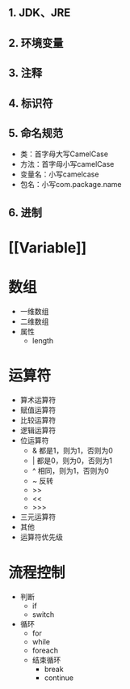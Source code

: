 
## 1. JDK、JRE

## 2. 环境变量

## 3. 注释

## 4. 标识符

## 5. 命名规范

- 类：首字母大写CamelCase
- 方法：首字母小写camelCase
- 变量名：小写camelcase
- 包名：小写com.package.name

## 6. 进制


# [[Variable]]


# 数组

- 一维数组
- 二维数组
- 属性
	- length

# 运算符

- 算术运算符
- 赋值运算符
- 比较运算符
- 逻辑运算符
- 位运算符
	- & 都是1，则为1，否则为0
	- | 都是0，则为0，否则为1
	- ^ 相同，则为1，否则为0
	- ~ 反转
	- \>>
	- <<
	- \>>>
- 三元运算符
- 其他
- 运算符优先级

# 流程控制

- 判断
	- if
	- switch
- 循环
	- for
	- while
	- foreach
	- 结束循环
		- break
		- continue
